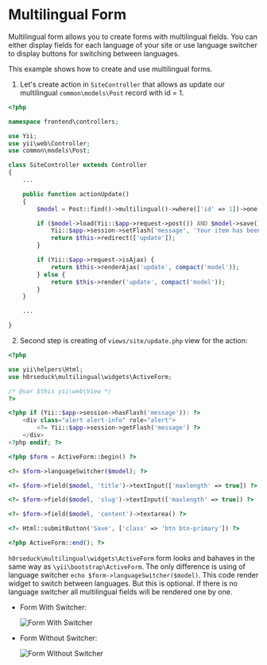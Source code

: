 Multilingual Form
============

Multilingual form allows you to create forms with multilingual fields. You can 
either display fields for each language of your site or use language switcher 
to display buttons for switching between languages. 

This example shows how to create and use multilingual forms.

1. Let's create action in `SiteController` that allows as update our multilingual `common\models\Post` record with id = 1.

```php
<?php

namespace frontend\controllers;

use Yii;
use yii\web\Controller;
use common\models\Post;

class SiteController extends Controller
{
    ...

    public function actionUpdate()
    {
        $model = Post::find()->multilingual()->where(['id' => 1])->one();

        if ($model->load(Yii::$app->request->post()) AND $model->save()) {
            Yii::$app->session->setFlash('message', 'Your item has been updated.');
            return $this->redirect(['update']);
        }

        if (Yii::$app->request->isAjax) {
            return $this->renderAjax('update', compact('model'));
        } else {
            return $this->render('update', compact('model'));
        }
    }

    ...

}
```

2. Second step is creating of `views/site/update.php` view for the action:

```php
<?php

use yii\helpers\Html;
use h0rseduck\multilingual\widgets\ActiveForm;

/* @var $this yii\web\View */
?>

<?php if (Yii::$app->session->hasFlash('message')): ?>
    <div class="alert alert-info" role="alert">
        <?= Yii::$app->session->getFlash('message') ?>
    </div>
<?php endif; ?>

<?php $form = ActiveForm::begin() ?>

<?= $form->languageSwitcher($model); ?>

<?= $form->field($model, 'title')->textInput(['maxlength' => true]) ?>

<?= $form->field($model, 'slug')->textInput(['maxlength' => true]) ?>

<?= $form->field($model, 'content')->textarea() ?>

<?= Html::submitButton('Save', ['class' => 'btn btn-primary']) ?>

<?php ActiveForm::end(); ?>

```

`h0rseduck\multilingual\widgets\ActiveForm` form looks and bahaves in the same way as `\yii\bootstrap\ActiveForm`.
The only difference is using of language switcher `echo $form->languageSwitcher($model)`. This code render widget to switch between languages.
But this is optional. If there is no language switcher all multilingual fields will be rendered one by one.

- Form With Switcher:

  ![Form With Switcher](https://raw.githubusercontent.com/h0rseduck/yii2-multilingual/master/docs/images/form-with-switcher.png)


- Form Without Switcher:

  ![Form Without Switcher](https://raw.githubusercontent.com/h0rseduck/yii2-multilingual/master/docs/images/form-without-switcher.png)

 
